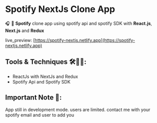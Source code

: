 # Spotify NextJs Clone App

🎧 🎵 **Spotify** clone app using spotify api and spotify SDK with **React.js**, **Next.js** and **Redux**

live_preview: [https://spotify-nextjs.netlify.app](https://spotify-nextjs.netlify.app)

## Tools & Techniques 🛠👨‍💻:
- ReactJs with NextJs and Redux
- Spotify Api and Spotify SDK

## Important Note 📝:
App still in development mode. users are limited. contact me with your spotify email and user to add you
